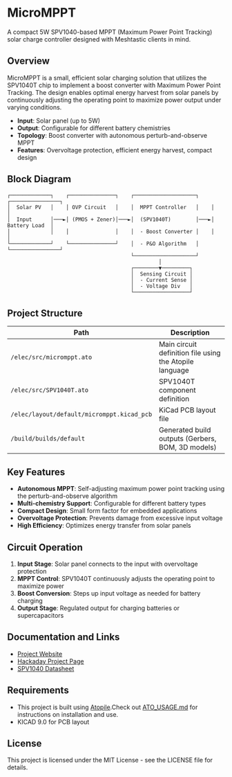 # MicroMPPT

A compact 5W SPV1040-based MPPT (Maximum Power Point Tracking) solar charge controller designed with Meshtastic clients in mind.

## Overview

MicroMPPT is a small, efficient solar charging solution that utilizes the SPV1040T chip to implement a boost converter with Maximum Power Point Tracking. The design enables optimal energy harvest from solar panels by continuously adjusting the operating point to maximize power output under varying conditions.

- **Input**: Solar panel (up to 5W)
- **Output**: Configurable for different battery chemistries
- **Topology**: Boost converter with autonomous perturb-and-observe MPPT
- **Features**: Overvoltage protection, efficient energy harvest, compact design

## Block Diagram

```
┌─────────────┐    ┌───────────────┐    ┌────────────────────┐    ┌────────────────┐
│  Solar PV   │    │ OVP Circuit   │    │  MPPT Controller   │    │                │
│  Input      │───►│ (PMOS + Zener)│───►│  (SPV1040T)        │───►│  Battery Load  │
│             │    │               │    │  - Boost Converter │    │                │
└─────────────┘    └───────────────┘    │  - P&O Algorithm   │    └────────────────┘
                                        └────────────────────┘
                                                 │
                                        ┌────────▼─────────┐
                                        │  Sensing Circuit │
                                        │  - Current Sense │
                                        │  - Voltage Div   │
                                        └──────────────────┘
```


## Project Structure

| Path | Description |
|------|-------------|
| `/elec/src/micromppt.ato` | Main circuit definition file using the Atopile language |
| `/elec/src/SPV1040T.ato` | SPV1040T component definition |
| `/elec/layout/default/micromppt.kicad_pcb` | KiCad PCB layout file |
| `/build/builds/default` | Generated build outputs (Gerbers, BOM, 3D models) |

## Key Features

- **Autonomous MPPT**: Self-adjusting maximum power point tracking using the perturb-and-observe algorithm
- **Multi-chemistry Support**: Configurable for different battery types
- **Compact Design**: Small form factor for embedded applications
- **Overvoltage Protection**: Prevents damage from excessive input voltage
- **High Efficiency**: Optimizes energy transfer from solar panels

## Circuit Operation

1. **Input Stage**: Solar panel connects to the input with overvoltage protection
2. **MPPT Control**: SPV1040T continuously adjusts the operating point to maximize power
3. **Boost Conversion**: Steps up input voltage as needed for battery charging
4. **Output Stage**: Regulated output for charging batteries or supercapacitors

## Documentation and Links

- [Project Website](https://eigenlucy.github.io/projects/micromppt/)
- [Hackaday Project Page](https://hackaday.io/project/202610-micromppt)
- [SPV1040 Datasheet](https://www.st.com/resource/en/datasheet/spv1040.pdf)

## Requirements

- This project is built using [Atopile](https://atopile.io/).Check out [ATO_USAGE.md](ATO_USAGE.md) for instructions on installation and use.
- KICAD 9.0 for PCB layout

## License

This project is licensed under the MIT License - see the LICENSE file for details.
